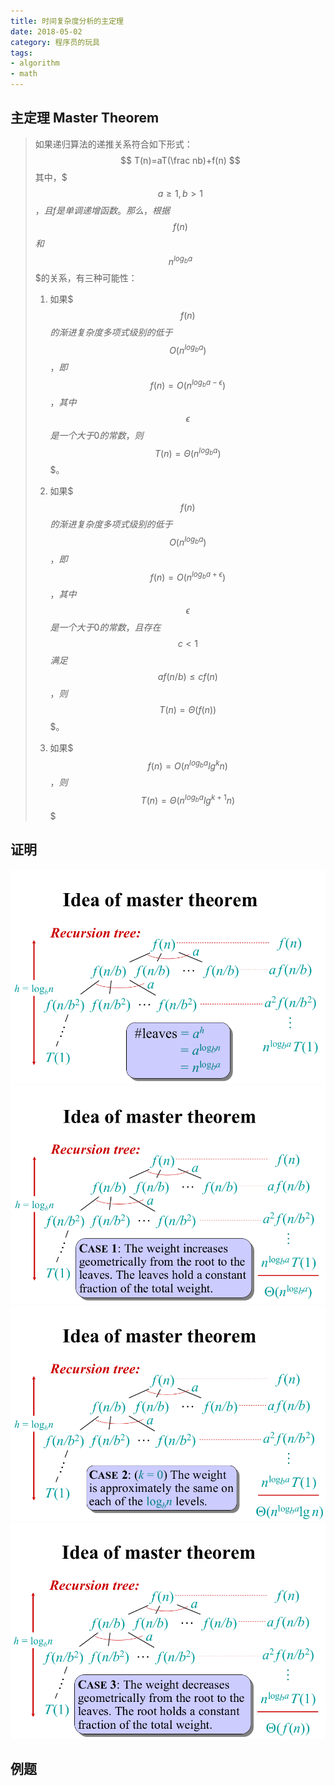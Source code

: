 ```yaml
---
title: 时间复杂度分析的主定理
date: 2018-05-02
category: 程序员的玩具
tags:
- algorithm
- math
---
```


## 主定理 Master Theorem

> 如果递归算法的递推关系符合如下形式：
> $$ T(n)=aT(\frac nb)+f(n) $$
> 其中，$$$a\ge1,b>1$$$，且f是单调递增函数。
> 那么，根据$$$f(n)$$$和$$$n^{log_ba}$$$的关系，有三种可能性：
>
> 1. 如果$$$f(n)$$$的渐进复杂度多项式级别的低于$$$O(n^{log_ba})$$$，即$$$f(n)=O(n^{log_ba-\epsilon})$$$，其中$$$\epsilon$$$是一个大于0的常数，则$$$T(n)=\Theta(n^{log_ba})$$$。
>
> 2. 如果$$$f(n)$$$的渐进复杂度多项式级别的低于$$$O(n^{log_ba})$$$，即$$$f(n)=O(n^{log_ba+\epsilon})$$$，其中$$$\epsilon$$$是一个大于0的常数，且存在$$$c<1$$$满足$$$af(n/b)≤cf(n)$$$，则$$$T(n)=\Theta(f(n))$$$。
>
> 3. 如果$$$f(n)=O(n^{log_ba}lg^kn)$$$，则$$$T(n)=\Theta(n^{log_ba}lg^{k+1}n)$$$

## 证明
![](/img/MasterTheorem1.png)
![](/img/MasterTheorem2.png)
![](/img/MasterTheorem3.png)
![](/img/MasterTheorem4.png)

## 例题




